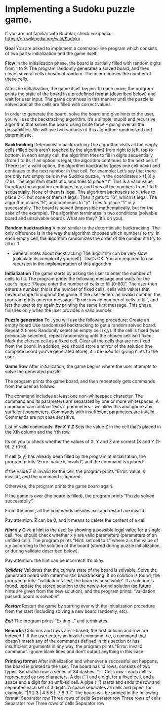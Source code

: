 
# **Implementing a Sudoku puzzle game.**
If you are not familiar with Sudoku, check wikipedia: https://en.wikipedia.org/wiki/Sudoku .

**Goal**
You are asked to implement a command-line program which consists of two parts: initialization and the game itself. 

**Flow**
In the initialization phase, the board is partially filled with random digits from 1 to 9. The program randomly generates a solved board, and then clears several cells chosen at random. The user chooses the number of these cells.

After the initialization, the game itself begins. In each move, the program prints the state of the board in a predefined format (described below) and wait for user input. The game continues in this manner until the puzzle is solved and all the cells are filled with correct values.

In order to generate the board, solve the board and give hints to the user, you will use the backtracking algorithm. It’s a simple, stupid and recursive algorithm that solves the board using brute force - going over all the possabilities. We will use two variants of this algorithm: randomized and deterministic.

**Backtracking**
Deterministic backtracking
The algorithm visits all the empty cells (filled cells aren’t touched by the algorithm) from right to left, top to bottom. In each empty cell, the algorithm tries to fill in digits sequentially (from 1 to 9). If an option is legal, the algorithm continues to the next cell. If There isn’t a valid option, the algorithm backtracks (goes one cell back) and continues to the next number in that cell.
For example: Let’s say that there are only two empty cells in the Sudoku puzzle, in the coordinates x (1,3),y (7,9). The algorithm starts at x, and tries to place “1”. This is a valid value, therefore the algorithm continues to y, and tries all the numbers from 1 to 9 sequentially. None of them is legal. The algorithm backtracks to x, tries to place 2-5, but none of them is legal. Then it gets to “6”, which is legal. The algorithm places “6”, and continues to “y”. Tries to place “1” in y successfully. The board is solved (impossible mathematically, but for the sake of the example).
The algorithm terminates in two conditions (solvable board and unsolvable board). What are they? (It’s on you).

**Random backtracking**
Almost similar to the deterministic backtracking. The only difference is in the way the algorithm chooses which numbers to try. In each empty cell, the algorithm randomizes the order of the number it’ll try to fill in. 1

- General notes about backtracking
The algorithm can be very slow (calculate its complexity yourself). That’s OK.
You are required to use recursion in the implementation of this algorithm.

**Initialization**
The game starts by asking the user to enter the number of cells to fill. The program prints the following message and waits for the user’s input:
“Please enter the number of cells to fill [0-80]”.
The user then enters a number, this is the number of fixed cells, cells with values that never change throughout the game.
If the user enters an invalid number, the program prints an error message: “Error: invalid number of cells to fill”, and lets the user to try again by printing the same first message. This phase finishes only when the user provides a valid number.

**Puzzle generation**
To , you will use the following procedure:
Create an empty board
Use randomized backtracking to get a random solved board.
Repeat X times:
Randomly select an empty cell (x,y). If the cell is fixed (was previously selected), repeat randomizing until the chosen cell isn’t fixed.
Mark the chosen cell as a fixed cell.
Clear all the cells that are not fixed from the board.
In addition, you should store a mirror of the solution (the complete board you’ve generated efore), it’ll be used for giving hints to the user.

**Game flow**
After initialization, the game begins where the user attempts to solve the generated puzzle.

The program prints the game board, and then repeatedly gets commands from the user as follows:

The command includes at least one non-whitespace character.
The command and its parameters are separated by one or more whitespaces.
A command can contain “extra” parameters - we allow this and ignore any sufficient parameters. Commands with insufficient parameters are invalid.
Commands are not case sensitive.

 List of valid commands:
***Set X Y Z***
Sets the value Z in the cell that’s placed in the Xth column and the Yth row.

Its on you to check whether the values of X, Y and Z are correct (X and Y (1-9), Z (0-9).

If cell (x,y) has already been filled by the program at initialization, the program prints “Error: value is invalid”, and the command is ignored.

If the value Z is invalid for the cell, the program prints “Error: value is invalid”, and the command is ignored.

Otherwise, the program prints the game board again.

If the game is over (the board is filled), the program prints “Puzzle solved successfully”. 

From the point, all the commands besides exit and restart are invalid.

Pay attention: Z can be 0, and it means to delete the content of a cell.

***Hint x y***
Give a hint to the user by showing a possible legal value for a single cell. 
You should check whether x y are valid parameters (parameters of an unfilled cell).
The program prints “Hint: set cell to z” where z is the value of x,y according to the solution of the board (stored during puzzle initialization, or during validate described below).

Pay attention: the hint can be incorrect! It’s okay.

***Validate***
Validates that the current state of the board is solvable.
Solve the generated board with deterministic backtracking.
If no solution is found, the program prints: “validation failed, the board is unsolvable”.
If a solution is found, update the stored solution to the newly-found solution (so future hints are given from the new solution), and the program prints: “validation passed: board is solvable”.

***Restart***
Restart the game by starting over with the initialization procedure from the start (including solving a new board randomly, etc).

***Exit***
The program prints “Exiting…” and terminates.

**Remarks**
Columns and rows are 1-based; the first column and row are indexed 1. 
If the user enters an invalid command, i.e, a command that doesn’t match any of the commands defined in this section or has insufficient arguments in any way, the program prints “Error: invalid command”.
Ignore blank lines and don’t output anything in this case.

**Printing format**
After initialization and whenever a successful set happens, the board is printed to the user.
The board has 13 rows, consists of two types:
Separator row: a series of 34 dashes: “-”.
Cells row - each cell is represented as two characters. A dot (‘.’) and a digit for a fixed cell, and a space and a digit for an unfixed cell. A pipe (‘|’) starts and ends the row and separates each set of 3 digits. A space separates all cells and pipes, for example: 
“|.1 2.3 | 4 5 6 | .7 8 9 |”.
The board will be printed in the following format:
Separator row
Three rows of cells
Separator row
Three rows of cells
Separator row
Three rows of cells
Separator row

